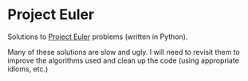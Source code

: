 # Project Euler

Solutions to [Project Euler](https://projecteuler.net/) problems (written in Python).

Many of these solutions are slow and ugly.  I will need to revisit them to
improve the algorithms used and clean up the code (using appropriate idioms,
etc.) 
